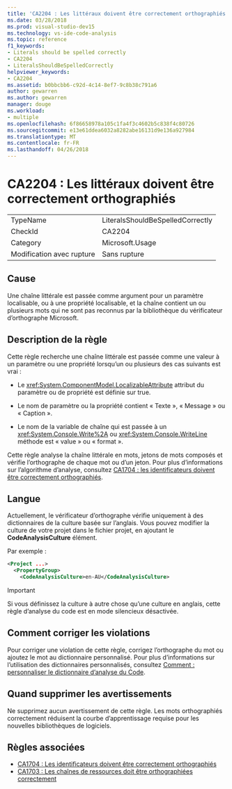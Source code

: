 ```yaml
---
title: 'CA2204 : Les littéraux doivent être correctement orthographiés'
ms.date: 03/28/2018
ms.prod: visual-studio-dev15
ms.technology: vs-ide-code-analysis
ms.topic: reference
f1_keywords:
- Literals should be spelled correctly
- CA2204
- LiteralsShouldBeSpelledCorrectly
helpviewer_keywords:
- CA2204
ms.assetid: b0bbcbb6-c92d-4c14-8ef7-9c8b38c791a6
author: gewarren
ms.author: gewarren
manager: douge
ms.workload:
- multiple
ms.openlocfilehash: 6f86658978a105c1fa4f3c4602b5c838f4c80726
ms.sourcegitcommit: e13e61ddea6032a8282abe16131d9e136a927984
ms.translationtype: MT
ms.contentlocale: fr-FR
ms.lasthandoff: 04/26/2018
---
```

# <a name="ca2204-literals-should-be-spelled-correctly"></a>CA2204 : Les littéraux doivent être correctement orthographiés

|||
|-|-|
|TypeName|LiteralsShouldBeSpelledCorrectly|
|CheckId|CA2204|
|Category|Microsoft.Usage|
|Modification avec rupture|Sans rupture|

## <a name="cause"></a>Cause

Une chaîne littérale est passée comme argument pour un paramètre localisable, ou à une propriété localisable, et la chaîne contient un ou plusieurs mots qui ne sont pas reconnus par la bibliothèque du vérificateur d’orthographe Microsoft.

## <a name="rule-description"></a>Description de la règle

Cette règle recherche une chaîne littérale est passée comme une valeur à un paramètre ou une propriété lorsqu’un ou plusieurs des cas suivants est vrai :

- Le <xref:System.ComponentModel.LocalizableAttribute> attribut du paramètre ou de propriété est définie sur true.

- Le nom de paramètre ou la propriété contient « Texte », « Message » ou « Caption ».

- Le nom de la variable de chaîne qui est passée à un <xref:System.Console.Write%2A> ou <xref:System.Console.WriteLine> méthode est « value » ou « format ».

Cette règle analyse la chaîne littérale en mots, jetons de mots composés et vérifie l’orthographe de chaque mot ou d’un jeton. Pour plus d’informations sur l’algorithme d’analyse, consultez [CA1704 : les identificateurs doivent être correctement orthographiés](../code-quality/ca1704-identifiers-should-be-spelled-correctly.md).

## <a name="language"></a>Langue

Actuellement, le vérificateur d’orthographe vérifie uniquement à des dictionnaires de la culture basée sur l’anglais. Vous pouvez modifier la culture de votre projet dans le fichier projet, en ajoutant le **CodeAnalysisCulture** élément.

Par exemple :

```xml
<Project ...>
  <PropertyGroup>
    <CodeAnalysisCulture>en-AU</CodeAnalysisCulture>
```

> [!IMPORTANT]
> Si vous définissez la culture à autre chose qu’une culture en anglais, cette règle d’analyse du code est en mode silencieux désactivée.

## <a name="how-to-fix-violations"></a>Comment corriger les violations

Pour corriger une violation de cette règle, corrigez l’orthographe du mot ou ajoutez le mot au dictionnaire personnalisé. Pour plus d’informations sur l’utilisation des dictionnaires personnalisés, consultez [Comment : personnaliser le dictionnaire d’analyse du Code](../code-quality/how-to-customize-the-code-analysis-dictionary.md).

## <a name="when-to-suppress-warnings"></a>Quand supprimer les avertissements

Ne supprimez aucun avertissement de cette règle. Les mots orthographiés correctement réduisent la courbe d’apprentissage requise pour les nouvelles bibliothèques de logiciels.

## <a name="related-rules"></a>Règles associées

- [CA1704 : Les identificateurs doivent être correctement orthographiés](../code-quality/ca1704-identifiers-should-be-spelled-correctly.md)
- [CA1703 : Les chaînes de ressources doit être orthographiées correctement](../code-quality/ca1703-resource-strings-should-be-spelled-correctly.md)
